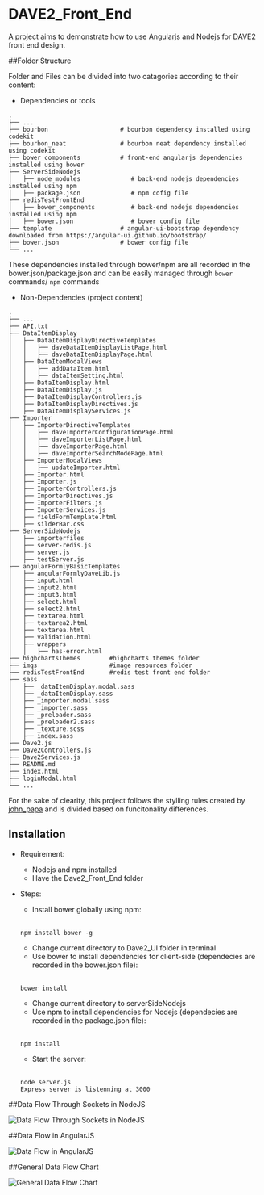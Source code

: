 # DAVE2_Front_End
A project aims to demonstrate how to use Angularjs and Nodejs for DAVE2 front end design.

##Folder Structure

Folder and Files can be divided into two catagories according to their content: 
* Dependencies or tools
```
.
├── ...
├── bourbon                    # bourbon dependency installed using codekit
├── bourbon_neat               # bourbon neat dependency installed using codekit
├── bower_components           # front-end angularjs dependencies installed using bower
├── ServerSideNodejs
│   ├── node_modules              # back-end nodejs dependencies installed using npm
│   ├── package.json              # npm cofig file
├── redisTestFrontEnd
│   ├── bower_components          # back-end nodejs dependencies installed using npm
│   ├── bower.json                # bower config file
├── template                   # angular-ui-bootstrap dependency downloaded from https://angular-ui.github.io/bootstrap/
├── bower.json                 # bower config file
└── ...
```
These dependencies installed through bower/npm are all recorded in the bower.json/package.json and can be easily managed through `bower` commands/ `npm` commands
* Non-Dependencies (project content)
```
.
├── ...
├── API.txt                    
├── DataItemDisplay             
│   ├── DataItemDisplayDirectiveTemplates
│   │   ├── daveDataItemDisplayListPage.html
│   │   ├── daveDataItemDisplayPage.html
│   ├── DataItemModalViews
│   │   ├── addDataItem.html
│   │   ├── dataItemSetting.html
│   ├── DataItemDisplay.html
│   ├── DataItemDisplay.js
│   ├── DataItemDisplayControllers.js
│   ├── DataItemDisplayDirectives.js
│   ├── DataItemDisplayServices.js
├── Importer                
│   ├── ImporterDirectiveTemplates
│   │   ├── daveImporterConfigurationPage.html
│   │   ├── daveImporterListPage.html
│   │   ├── daveImporterPage.html
│   │   ├── daveImporterSearchModePage.html
│   ├── ImporterModalViews
│   │   ├── updateImporter.html
│   ├── Importer.html
│   ├── Importer.js
│   ├── ImporterControllers.js
│   ├── ImporterDirectives.js
│   ├── ImporterFilters.js
│   ├── ImporterServices.js
│   ├── fieldFormTemplate.html
│   ├── silderBar.css
├── ServerSideNodejs
│   ├── importerfiles        
│   ├── server-redis.js          
│   ├── server.js
│   ├── testServer.js
├── angularFormlyBasicTemplates
│   ├── angularFormlyDaveLib.js 
│   ├── input.html
│   ├── input2.html
│   ├── input3.html
│   ├── select.html
│   ├── select2.html
│   ├── textarea.html
│   ├── textarea2.html
│   ├── textarea.html
│   ├── validation.html
│   ├── wrappers
│   │   ├── has-error.html
├── highchartsThemes        #highcharts themes folder
├── imgs                    #image resources folder
├── redisTestFrontEnd       #redis test front end folder
├── sass
│   ├── _dataItemDisplay.modal.sass
│   ├── _dataItemDisplay.sass
│   ├── _importer.modal.sass
│   ├── _importer.sass
│   ├── _preloader.sass
│   ├── _preloader2.sass
│   ├── _texture.scss
│   ├── index.sass
├── Dave2.js
├── Dave2Controllers.js
├── Dave2Services.js
├── README.md
├── index.html
├── loginModal.html
└── ...
```
For the sake of clearity, this project follows the stylling rules created by [john_papa](https://github.com/johnpapa/angular-styleguide) and is divided based on funcitonality differences.

## Installation

* Requirement: 
  * Nodejs and npm installed
  * Have the Dave2_Front_End folder
  
* Steps:
  * Install bower globally using npm:
  <br><br>
  ```
  npm install bower -g
  ```
  * Change current directory to Dave2_UI folder in terminal
  * Use bower to install dependencies for client-side (dependecies are recorded in the bower.json file):
  <br><br>
  ```
  bower install
  ```
  * Change current directory to serverSideNodejs
  * Use npm to install dependencies for Nodejs (dependecies are recorded in the package.json file):
  <br><br>
  ```
  npm install
  ```
  * Start the server:
  <br><br>
  ```
  node server.js
  Express server is listenning at 3000
  ```
  
##Data Flow Through Sockets in NodeJS

![Data Flow Through Sockets in NodeJS](https://github.com/watrool/DAVE2_Front_End_Documents/blob/master/DAVE2%20Angular%20Structure.jpg)

##Data Flow in AngularJS

![Data Flow in AngularJS](https://raw.githubusercontent.com/watrool/DAVE2_Front_End_Documents/master/DAVE2%20Angular%20Structure%202.jpg)

##General Data Flow Chart

![General Data Flow Chart](https://github.com/watrool/DAVE2_Front_End_Documents/blob/master/DAVE2%20Angular%20Structure%203.jpg)
